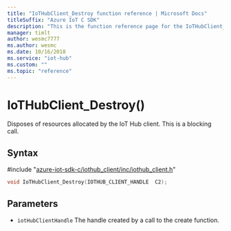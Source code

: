 ```yaml
---                             
title: "IoTHubClient_Destroy function reference | Microsoft Docs" 
titleSuffix: "Azure IoT C SDK"            
description: "This is the function reference page for the IoTHubClient_Destroy() function in the Azure IoT C SDK. This SDK is used with Azure IoT Hub and Azure IoT Hub Device Provisioning Service"            
manager: timlt                 
author: wesmc7777              
ms.author: wesmc               
ms.date: 10/16/2018                    
ms.service: "iot-hub"             
ms.custom: ""                
ms.topic: "reference"        
---                            
```


# IoTHubClient_Destroy()

Disposes of resources allocated by the IoT Hub client. This is a blocking call.

## Syntax

\#include "[azure-iot-sdk-c/iothub_client/inc/iothub_client.h](../iothub-client-h.md)"  
```C
void IoTHubClient_Destroy(IOTHUB_CLIENT_HANDLE  C2);
```

## Parameters
* `iotHubClientHandle` The handle created by a call to the create function.

